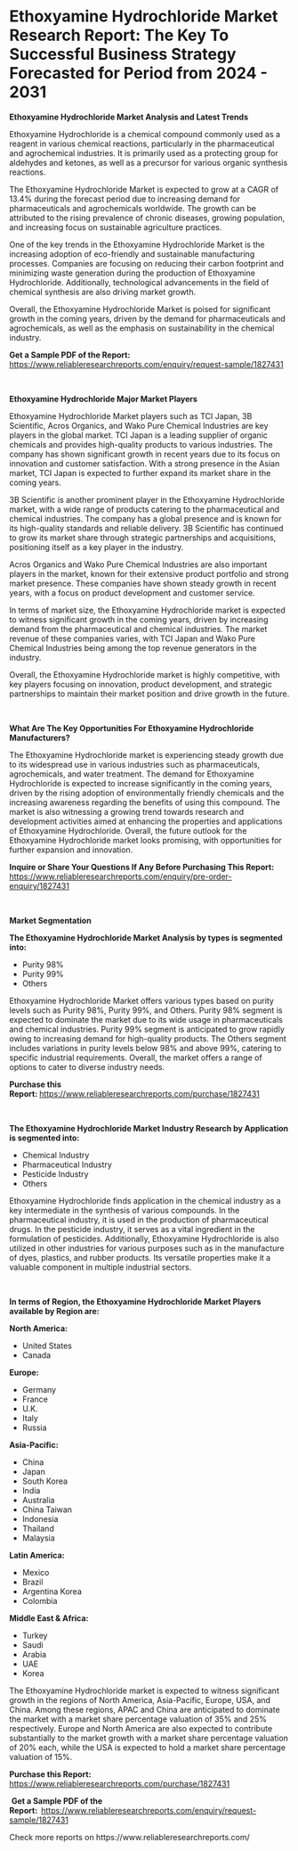 <p><h1>Ethoxyamine Hydrochloride Market Research Report: The Key To Successful Business Strategy Forecasted for Period from 2024 - 2031</h1></p><p><strong>Ethoxyamine Hydrochloride Market Analysis and Latest Trends</strong></p>
<p><p>Ethoxyamine Hydrochloride is a chemical compound commonly used as a reagent in various chemical reactions, particularly in the pharmaceutical and agrochemical industries. It is primarily used as a protecting group for aldehydes and ketones, as well as a precursor for various organic synthesis reactions.</p><p>The Ethoxyamine Hydrochloride Market is expected to grow at a CAGR of 13.4% during the forecast period due to increasing demand for pharmaceuticals and agrochemicals worldwide. The growth can be attributed to the rising prevalence of chronic diseases, growing population, and increasing focus on sustainable agriculture practices.</p><p>One of the key trends in the Ethoxyamine Hydrochloride Market is the increasing adoption of eco-friendly and sustainable manufacturing processes. Companies are focusing on reducing their carbon footprint and minimizing waste generation during the production of Ethoxyamine Hydrochloride. Additionally, technological advancements in the field of chemical synthesis are also driving market growth.</p><p>Overall, the Ethoxyamine Hydrochloride Market is poised for significant growth in the coming years, driven by the demand for pharmaceuticals and agrochemicals, as well as the emphasis on sustainability in the chemical industry.</p></p>
<p><strong>Get a Sample PDF of the Report:&nbsp;</strong> <a href="https://www.reliableresearchreports.com/enquiry/request-sample/1827431">https://www.reliableresearchreports.com/enquiry/request-sample/1827431</a></p>
<p>&nbsp;</p>
<p><strong>Ethoxyamine Hydrochloride Major Market Players</strong></p>
<p><p>Ethoxyamine Hydrochloride Market players such as TCI Japan, 3B Scientific, Acros Organics, and Wako Pure Chemical Industries are key players in the global market. TCI Japan is a leading supplier of organic chemicals and provides high-quality products to various industries. The company has shown significant growth in recent years due to its focus on innovation and customer satisfaction. With a strong presence in the Asian market, TCI Japan is expected to further expand its market share in the coming years.</p><p>3B Scientific is another prominent player in the Ethoxyamine Hydrochloride market, with a wide range of products catering to the pharmaceutical and chemical industries. The company has a global presence and is known for its high-quality standards and reliable delivery. 3B Scientific has continued to grow its market share through strategic partnerships and acquisitions, positioning itself as a key player in the industry.</p><p>Acros Organics and Wako Pure Chemical Industries are also important players in the market, known for their extensive product portfolio and strong market presence. These companies have shown steady growth in recent years, with a focus on product development and customer service.</p><p>In terms of market size, the Ethoxyamine Hydrochloride market is expected to witness significant growth in the coming years, driven by increasing demand from the pharmaceutical and chemical industries. The market revenue of these companies varies, with TCI Japan and Wako Pure Chemical Industries being among the top revenue generators in the industry.</p><p>Overall, the Ethoxyamine Hydrochloride market is highly competitive, with key players focusing on innovation, product development, and strategic partnerships to maintain their market position and drive growth in the future.</p></p>
<p>&nbsp;</p>
<p><strong>What Are The Key Opportunities For Ethoxyamine Hydrochloride Manufacturers?</strong></p>
<p><p>The Ethoxyamine Hydrochloride market is experiencing steady growth due to its widespread use in various industries such as pharmaceuticals, agrochemicals, and water treatment. The demand for Ethoxyamine Hydrochloride is expected to increase significantly in the coming years, driven by the rising adoption of environmentally friendly chemicals and the increasing awareness regarding the benefits of using this compound. The market is also witnessing a growing trend towards research and development activities aimed at enhancing the properties and applications of Ethoxyamine Hydrochloride. Overall, the future outlook for the Ethoxyamine Hydrochloride market looks promising, with opportunities for further expansion and innovation.</p></p>
<p><strong>Inquire or Share Your Questions If Any Before Purchasing This Report:</strong> <a href="https://www.reliableresearchreports.com/enquiry/pre-order-enquiry/1827431">https://www.reliableresearchreports.com/enquiry/pre-order-enquiry/1827431</a></p>
<p>&nbsp;</p>
<p><strong>Market Segmentation</strong></p>
<p><strong>The Ethoxyamine Hydrochloride Market Analysis by types is segmented into:</strong></p>
<p><ul><li>Purity 98%</li><li>Purity 99%</li><li>Others</li></ul></p>
<p><p>Ethoxyamine Hydrochloride Market offers various types based on purity levels such as Purity 98%, Purity 99%, and Others. Purity 98% segment is expected to dominate the market due to its wide usage in pharmaceuticals and chemical industries. Purity 99% segment is anticipated to grow rapidly owing to increasing demand for high-quality products. The Others segment includes variations in purity levels below 98% and above 99%, catering to specific industrial requirements. Overall, the market offers a range of options to cater to diverse industry needs.</p></p>
<p><strong>Purchase this Report:&nbsp;</strong><a href="https://www.reliableresearchreports.com/purchase/1827431">https://www.reliableresearchreports.com/purchase/1827431</a></p>
<p>&nbsp;</p>
<p><strong>The Ethoxyamine Hydrochloride Market Industry Research by Application is segmented into:</strong></p>
<p><ul><li>Chemical Industry</li><li>Pharmaceutical Industry</li><li>Pesticide Industry</li><li>Others</li></ul></p>
<p><p>Ethoxyamine Hydrochloride finds application in the chemical industry as a key intermediate in the synthesis of various compounds. In the pharmaceutical industry, it is used in the production of pharmaceutical drugs. In the pesticide industry, it serves as a vital ingredient in the formulation of pesticides. Additionally, Ethoxyamine Hydrochloride is also utilized in other industries for various purposes such as in the manufacture of dyes, plastics, and rubber products. Its versatile properties make it a valuable component in multiple industrial sectors.</p></p>
<p>&nbsp;</p>
<p><strong>In terms of Region, the Ethoxyamine Hydrochloride Market Players available by Region are:</strong></p>
<p>
    <p> <strong> North America: </strong>
        <ul>
            <li>United States</li>
            <li>Canada</li>
        </ul>
        </p> 
    <p> <strong> Europe: </strong>
        <ul>
            <li>Germany</li>
            <li>France</li>
            <li>U.K.</li>
            <li>Italy</li>
            <li>Russia</li>
        </ul>
        </p> 
    <p> <strong> Asia-Pacific: </strong>
        <ul>
            <li>China</li>
            <li>Japan</li>
            <li>South Korea</li>
            <li>India</li>
            <li>Australia</li>
            <li>China Taiwan</li>
            <li>Indonesia</li>
            <li>Thailand</li>
            <li>Malaysia</li>
        </ul>
        </p> 
    <p> <strong> Latin America: </strong>
        <ul>
            <li>Mexico</li>
            <li>Brazil</li>
            <li>Argentina Korea</li>
            <li>Colombia</li>
        </ul>
        </p> 
    <p> <strong> Middle East & Africa: </strong>
        <ul>
            <li>Turkey</li>
            <li>Saudi</li>
            <li>Arabia</li>
            <li>UAE</li>
            <li>Korea</li>
        </ul>
    </p>
    </p>
<p><p>The Ethoxyamine Hydrochloride market is expected to witness significant growth in the regions of North America, Asia-Pacific, Europe, USA, and China. Among these regions, APAC and China are anticipated to dominate the market with a market share percentage valuation of 35% and 25% respectively. Europe and North America are also expected to contribute substantially to the market growth with a market share percentage valuation of 20% each, while the USA is expected to hold a market share percentage valuation of 15%.</p></p>
<p><strong>Purchase this Report: </strong><a href="https://www.reliableresearchreports.com/purchase/1827431">https://www.reliableresearchreports.com/purchase/1827431</a></p>
<p>&nbsp;<strong>Get a Sample PDF of the Report:&nbsp;&nbsp;</strong><a href="https://www.reliableresearchreports.com/enquiry/request-sample/1827431">https://www.reliableresearchreports.com/enquiry/request-sample/1827431</a></p>
<p><strong></strong></p>
<p>Check more reports on https://www.reliableresearchreports.com/</p>